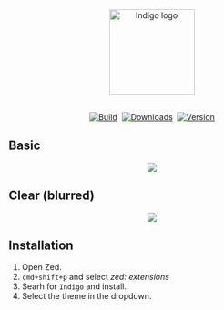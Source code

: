 <div align="center"><img alt="Indigo logo" height="150" src="https://i.ibb.co/bgzYCSd/logo.png"></div>

<br>
<div align="center">

<!-- Badges -->
<a href="https://zed.dev/">![Build](https://img.shields.io/badge/built%20for-zed-6458FA?style=for-the-badge&labelColor=%23363A4F)</a>&nbsp;&nbsp;<a href="https://api.zed.dev/extensions?filter=Indigo">![Downloads](https://img.shields.io/badge/dynamic/json?url=https%3A%2F%2Fapi.zed.dev%2Fextensions%3Ffilter%3DIndigo&query=%24.data%5B0%5D.download_count&style=for-the-badge&label=Downloads&labelColor=%23363A4F&color=%236458FA)</a>&nbsp;&nbsp;<a href="https://github.com/p3rception/Indigo-zed">![Version](https://img.shields.io/badge/dynamic/json?url=https%3A%2F%2Fapi.zed.dev%2Fextensions%3Ffilter%3DIndigo&query=%24.data%5B0%5D.version&style=for-the-badge&label=version&labelColor=%23363A4F&color=%236458FA)</a>

</div>

## Basic 

<div align="center"><img src="https://i.imgur.com/uJ8gO3Z.png"/></div>

## Clear (blurred)
<div align="center"><img src="https://i.imgur.com/QagFN7L.png"/></div>

## Installation

1. Open Zed.
2. `cmd+shift+p` and select _zed: extensions_
3. Searh for `Indigo` and install.
4. Select the theme in the dropdown.
